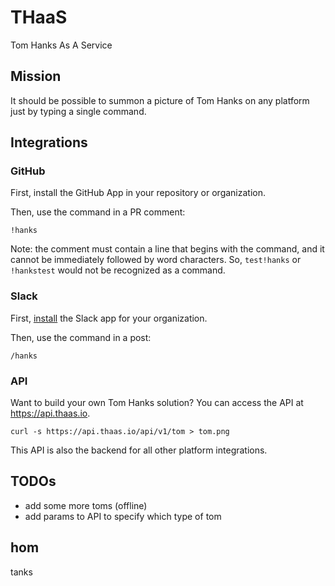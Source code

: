 # THaaS
Tom Hanks As A Service


## Mission
It should be possible to summon a picture of Tom Hanks on any platform just by typing a single command.


## Integrations

### GitHub

First, install the GitHub App in your repository or organization.

Then, use the command in a PR comment:
```
!hanks
```

Note: the comment must contain a line that begins with the command, and it cannot be immediately followed by word characters. So, `test!hanks` or `!hankstest` would not be recognized as a command.

### Slack

First, [install](https://api.thaas.io/api/v1/integrations/slack/install) the Slack app for your organization.

Then, use the command in a post:
```
/hanks
```


### API

Want to build your own Tom Hanks solution? You can access the API at https://api.thaas.io.

```
curl -s https://api.thaas.io/api/v1/tom > tom.png
```

This API is also the backend for all other platform integrations.


## TODOs
- add some more toms (offline)
- add params to API to specify which type of tom


## hom
tanks

